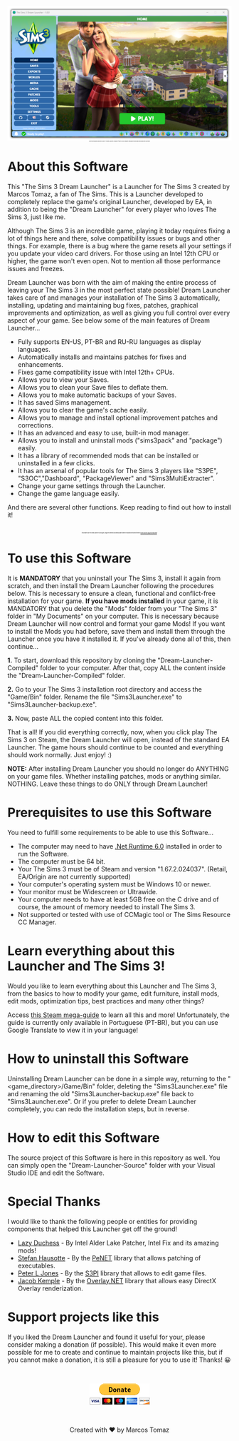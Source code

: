 <p align="center" style="font-size: 2px;">
    <img src="This-Repository/dream-launcher.png" />
    <br> 
    Clone this repository and then copy the "Dream-Launcher-Compiled" folder to your computer. Read all the instructions below and then just enjoy!
</p>

# About this Software

This "The Sims 3 Dream Launcher" is a Launcher for The Sims 3 created by Marcos Tomaz, a fan of The Sims. This is a Launcher developed to completely replace the game's original Launcher, developed by EA, in addition to being the "Dream Launcher" for every player who loves The Sims 3, just like me.

Although The Sims 3 is an incredible game, playing it today requires fixing a lot of things here and there, solve compatibility issues or bugs and other things. For example, there is a bug where the game resets all your settings if you update your video card drivers. For those using an Intel 12th CPU or higher, the game won't even open. Not to mention all those performance issues and freezes.

Dream Launcher was born with the aim of making the entire process of leaving your The Sims 3 in the most perfect state possible! Dream Launcher takes care of and manages your installation of The Sims 3 automatically, installing, updating and maintaining bug fixes, patches, graphical improvements and optimization, as well as giving you full control over every aspect of your game. See below some of the main features of Dream Launcher...

- Fully supports EN-US, PT-BR and RU-RU languages as display languages.
- Automatically installs and maintains patches for fixes and enhancements.
- Fixes game compatibility issue with Intel 12th+ CPUs.
- Allows you to view your Saves.
- Allows you to clean your Save files to deflate them.
- Allows you to make automatic backups of your Saves.
- It has saved Sims management.
- Allows you to clear the game's cache easily.
- Allows you to manage and install optional improvement patches and corrections.
- It has an advanced and easy to use, built-in mod manager.
- Allows you to install and uninstall mods ("sims3pack" and "package") easily.
- It has a library of recommended mods that can be installed or uninstalled in a few clicks.
- It has an arsenal of popular tools for The Sims 3 players like "S3PE", "S3OC","Dashboard", "PackageViewer" and "Sims3MultiExtracter".
- Change your game settings through the Launcher.
- Change the game language easily.

And there are several other functions. Keep reading to find out how to install it!
<br>
<br>
<p align="center" style="font-size: 2px;">
    <b>If you want to use the Dream Launcher in your game, I highly recommend you download and follow the installation instructions from the <a href="https://www.nexusmods.com/thesims3/mods/155" target="_blank">Dream Launcher page on Nexus Mods</a>!</b>
</p>

# To use this Software

It is <b>MANDATORY</b> that you uninstall your The Sims 3, install it again from scratch, and then install the Dream Launcher following the procedures below. This is necessary to ensure a clean, functional and conflict-free installation for your game. <b>If you have mods installed</b> in your game, it is MANDATORY that you delete the "Mods" folder from your "The Sims 3" folder in "My Documents" on your computer. This is necessary because Dream Launcher will now control and format your game Mods! If you want to install the Mods you had before, save them and install them through the Launcher once you have it installed it. If you've already done all of this, then continue...

<b>1.</b> To start, download this repository by cloning the "Dream-Launcher-Compiled" folder to your computer. After that, copy ALL the content inside the "Dream-Launcher-Compiled" folder. 

<b>2.</b> Go to your The Sims 3 installation root directory and access the "Game/Bin" folder. Rename the file "Sims3Launcher.exe" to "Sims3Launcher-backup.exe".

<b>3.</b> Now, paste ALL the copied content into this folder.

That is all! If you did everything correctly, now, when you click play The Sims 3 on Steam, the Dream Launcher will open, instead of the standard EA Launcher. The game hours should continue to be counted and everything should work normally. Just enjoy! :)

<b>NOTE:</b> After installing Dream Launcher you should no longer do ANYTHING on your game files. Whether installing patches, mods or anything similar. NOTHING. Leave these things to do ONLY through Dream Launcher!

# Prerequisites to use this Software

You need to fulfill some requirements to be able to use this Software...

- The computer may need to have <a href="https://download.visualstudio.microsoft.com/download/pr/81531ad6-afa9-4b61-9d05-6a76dce81123/2885d26c1a58f37176fd7859f8cc80f1/dotnet-sdk-6.0.417-win-x64.exe" target="_blank">.Net Runtime 6.0</a> installed in order to run the Software.
- The computer must be 64 bit.
- Your The Sims 3 must be of Steam and version "1.67.2.024037". (Retail, EA/Origin are not currently supported)
- Your computer's operating system must be Windows 10 or newer.
- Your monitor must be Widescreen or Ultrawide.
- Your computer needs to have at least 5GB free on the C drive and of course, the amount of memory needed to install The Sims 3.
- Not supported or tested with use of CCMagic tool or The Sims Resource CC Manager.

# Learn everything about this Launcher and The Sims 3!

Would you like to learn everything about this Launcher and The Sims 3, from the basics to how to modify your game, edit furniture, install mods, edit mods, optimization tips, best practices and many other things?

Access <a href="https://steamcommunity.com/sharedfiles/filedetails/?id=3118587838" target="_blank">this Steam mega-guide</a> to learn all this and more! Unfortunately, the guide is currently only available in Portuguese (PT-BR), but you can use Google Translate to view it in your language!

# How to uninstall this Software

Uninstalling Dream Launcher can be done in a simple way, returning to the "&lt;game_directory&gt;/Game/Bin" folder, deleting the "Sims3Launcher.exe" file and renaming the old "Sims3Launcher-backup.exe" file back to "Sims3Launcher.exe". Or if you prefer to delete Dream Launcher completely, you can redo the installation steps, but in reverse.

# How to edit this Software

The source project of this Software is here in this repository as well. You can simply open the "Dream-Launcher-Source" folder with your Visual Studio IDE and edit the Software.

# Special Thanks

I would like to thank the following people or entities for providing components that helped this Launcher get off the ground!

- <a href="https://github.com/LazyDuchess" target="_blank">Lazy Duchess</a> - By Intel Alder Lake Patcher, Intel Fix and its amazing mods!
- <a href="https://github.com/secana" target="_blank">Stefan Hausotte</a> - By the <a href="https://github.com/secana/PeNet" target="_blank">PeNET</a> library that allows patching of executables.
- <a href="https://sourceforge.net/u/pljones/profile/" target="_blank">Peter L Jones</a> - By the <a href="https://sourceforge.net/projects/s3pi/files/" target="_blank">S3PI</a> library that allows to edit game files.
- <a href="https://github.com/lolp1" target="_blank">Jacob Kemple</a> - By the <a href="https://github.com/lolp1/Overlay.NET" target="_blank">Overlay.NET</a> library that allows easy DirectX Overlay renderization.

# Support projects like this

If you liked the Dream Launcher and found it useful for your, please consider making a donation (if possible). This would make it even more possible for me to create and continue to maintain projects like this, but if you cannot make a donation, it is still a pleasure for you to use it! Thanks! 😀

<br>

<p align="center">
    <a href="https://www.paypal.com/donate/?hosted_button_id=MVDJY3AXLL8T2" target="_blank">
        <img src="This-Repository/paypal-donate.png" alt="Donate" />
    </a>
</p>

<br>

<p align="center">
Created with ❤ by Marcos Tomaz
</p>